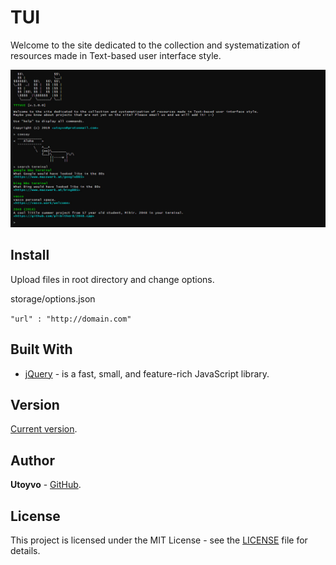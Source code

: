 # TUI
Welcome to the site dedicated to the collection and systematization of resources made in Text-based user interface style.

![tui terminal](screenshot.jpg)

## Install
Upload files in root directory and change options.

storage/options.json

`"url" : "http://domain.com"`

## Built With

* [jQuery](https://jquery.com/) - is a fast, small, and feature-rich JavaScript library.

## Version

[Current version](https://github.com/utoyvo/tui-terminal/releases/).

## Author

**Utoyvo** - [GitHub](https://github.com/utoyvo).

## License

This project is licensed under the MIT License - see the [LICENSE](LICENSE) file for details.

